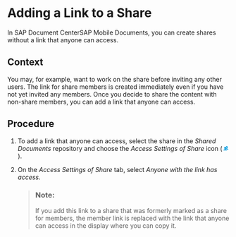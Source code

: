 <!-- loio311b024a76014e0b95e448d5d7a9c053 -->

# Adding a Link to a Share

In SAP Document CenterSAP Mobile Documents, you can create shares without a link that anyone can access.



## Context

You may, for example, want to work on the share before inviting any other users. The link for share members is created immediately even if you have not yet invited any members. Once you decide to share the content with non-share members, you can add a link that anyone can access.



## Procedure

1.  To add a link that anyone can access, select the share in the *Shared Documents* repository and choose the *Access Settings of Share* icon \(![](images/Web_Icon_Group_77198e9.png)\).

2.  On the *Access Settings of Share* tab, select *Anyone with the link has access*.

    > ### Note:  
    > If you add this link to a share that was formerly marked as a share for members, the member link is replaced with the link that anyone can access in the display where you can copy it.


